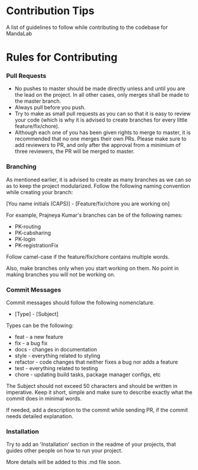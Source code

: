 # Contribution Tips

A list of guidelines to follow while contributing to the codebase for MandaLab

# Rules for Contributing

### Pull Requests

* No pushes to master should be made directly unless and until you are the lead on the project. In all other cases, only merges shall be made to the master branch.
* Always pull before you push.
* Try to make as small pull requests as you can so that it is easy to review your code (which is why it is advised to create branches for every little feature/fix/chore).
* Although each one of you has been given rights to merge to master, it is recommended that no one merges their own PRs. Please make sure to add reviewers to PR, and only after the approval from a minimium of three reviewers,  the PR will be merged to master.

### Branching

As mentioned earlier, it is advised to create as many branches as we can so as to keep the project modularized. Follow the following naming convention while creating your branch:

[You name initials (CAPS)] - [Feature/fix/chore you are working on]

For example, Prajneya Kumar's branches can be of the following names:

* PK-routing
* PK-cabsharing
* PK-login
* PK-registrationFix

Follow camel-case if the feature/fix/chore contains multiple words. 

Also, make branches only when you start working on them. No point in making branches you will not be working on.

### Commit Messages

Commit messages should follow the following nomenclature. 

* [Type] - [Subject]

Types can be the following:

* feat - a new feature
* fix - a bug fix
* docs - changes in documentation
* style - everything related to styling
* refactor - code changes that neither fixes a bug nor adds a feature
* test - everything related to testing
* chore - updating build tasks, package manager configs, etc

The Subject should not exceed 50 characters and should be written in imperative. Keep it short, simple and make sure to describe exactly what the commit does in minimal words.

If needed, add a description to the commit while sending PR, if the commit needs detailed explanation.

### Installation

Try to add an 'Installation' section in the readme of your projects, that guides other people on how to run your project.

More details will be added to this .md file soon.
